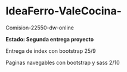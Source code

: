 # IdeaFerro-ValeCocina-
 Comision-22550-dw-online
 
 **Estado: Segunda entrega proyecto**

Entrega de index con bootstrap 25/9

Paginas navegables con bootstrap y sass 2/10
